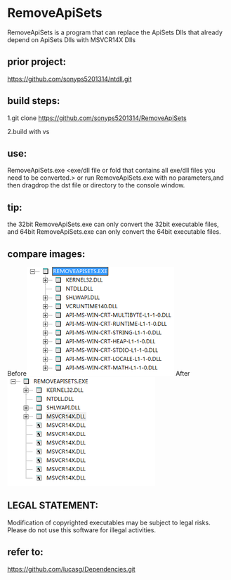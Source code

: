 # RemoveApiSets
RemoveApiSets is a program that can replace the ApiSets Dlls that already depend on ApiSets Dlls with MSVCR14X Dlls

## prior project:
https://github.com/sonyps5201314/ntdll.git

## build steps:
1.git clone https://github.com/sonyps5201314/RemoveApiSets

2.build with vs

## use:
RemoveApiSets.exe <exe/dll file or fold that contains all exe/dll files you need to be converted.>
or run RemoveApiSets.exe with no parameters,and then dragdrop the dst file or directory to the console window.

## tip:
the 32bit RemoveApiSets.exe can only convert the 32bit executable files, and 64bit RemoveApiSets.exe can only convert the 64bit executable files.

## compare images:
Before![Before](images/before.png)      After![After](images/after.png)

## LEGAL STATEMENT:
Modification of copyrighted executables may be subject to legal risks. Please do not use this software for illegal activities.

## refer to:
https://github.com/lucasg/Dependencies.git
